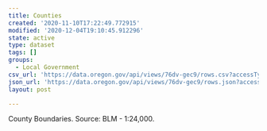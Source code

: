```yaml
---
title: Counties
created: '2020-11-10T17:22:49.772915'
modified: '2020-12-04T19:10:45.912296'
state: active
type: dataset
tags: []
groups:
  - Local Government
csv_url: 'https://data.oregon.gov/api/views/76dv-gec9/rows.csv?accessType=DOWNLOAD'
json_url: 'https://data.oregon.gov/api/views/76dv-gec9/rows.json?accessType=DOWNLOAD'
layout: post

---
```

County Boundaries. Source: BLM - 1:24,000.
